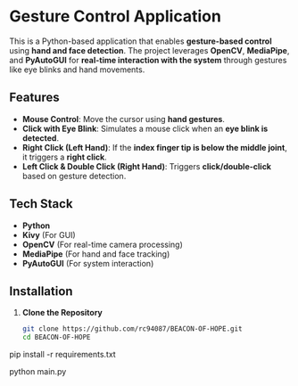 # Gesture Control Application

This is a Python-based application that enables **gesture-based control** using **hand and face detection**. The project leverages **OpenCV**, **MediaPipe**, and **PyAutoGUI** for **real-time interaction with the system** through gestures like eye blinks and hand movements.

## Features
- **Mouse Control**: Move the cursor using **hand gestures**.
- **Click with Eye Blink**: Simulates a mouse click when an **eye blink is detected**.
- **Right Click (Left Hand)**: If the **index finger tip is below the middle joint**, it triggers a **right click**.
- **Left Click & Double Click (Right Hand)**: Triggers **click/double-click** based on gesture detection.

## Tech Stack
- **Python**
- **Kivy** (For GUI)
- **OpenCV** (For real-time camera processing)
- **MediaPipe** (For hand and face tracking)
- **PyAutoGUI** (For system interaction)

## Installation  

1. **Clone the Repository**  
   ```bash
   git clone https://github.com/rc94087/BEACON-OF-HOPE.git
   cd BEACON-OF-HOPE

pip install -r requirements.txt

python main.py


